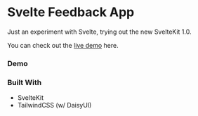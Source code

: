 # Svelte Feedback App

Just an experiment with Svelte, trying out the new SvelteKit 1.0.

You can check out the [live demo](https://vercel.com/) here.

### Demo

<!-- Insert Demo GIF Here -->

### Built With

- SvelteKit
- TailwindCSS (w/ DaisyUI)
